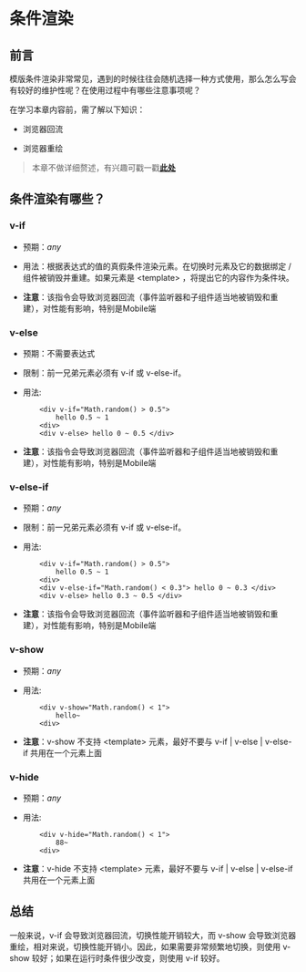 # 条件渲染

## 前言

模版条件渲染非常常见，遇到的时候往往会随机选择一种方式使用，那么怎么写会有较好的维护性呢？在使用过程中有哪些注意事项呢？

在学习本章内容前，需了解以下知识：

- 浏览器回流

- 浏览器重绘

> 本章不做详细赘述，有兴趣可戳一戳[**此处**](https://www.imooc.com/article/23767?block_id=tuijian_wz)

## 条件渲染有哪些？

### v-if

- 预期：*any*

- 用法：根据表达式的值的真假条件渲染元素。在切换时元素及它的数据绑定 / 组件被销毁并重建。如果元素是 &lt;template&gt; ，将提出它的内容作为条件块。

- **注意**：该指令会导致浏览器回流（事件监听器和子组件适当地被销毁和重建），对性能有影响，特别是Mobile端

### v-else

- 预期：不需要表达式

- 限制：前一兄弟元素必须有 v-if 或 v-else-if。

- 用法:

    ``` use
        <div v-if="Math.random() > 0.5">
            hello 0.5 ~ 1
        <div>
        <div v-else> hello 0 ~ 0.5 </div>
    ```

- **注意**：该指令会导致浏览器回流（事件监听器和子组件适当地被销毁和重建），对性能有影响，特别是Mobile端

### v-else-if

- 预期：*any*

- 限制：前一兄弟元素必须有 v-if 或 v-else-if。

- 用法:

    ``` use
        <div v-if="Math.random() > 0.5">
            hello 0.5 ~ 1
        <div>
        <div v-else-if="Math.random() < 0.3"> hello 0 ~ 0.3 </div>
        <div v-else> hello 0.3 ~ 0.5 </div>
    ```

- **注意**：该指令会导致浏览器回流（事件监听器和子组件适当地被销毁和重建），对性能有影响，特别是Mobile端

### v-show

- 预期：*any*

- 用法:

    ``` use
        <div v-show="Math.random() < 1">
            hello~
        <div>
    ```

- **注意**：v-show 不支持 &lt;template&gt; 元素，最好不要与 v-if | v-else | v-else-if 共用在一个元素上面

### v-hide

- 预期：*any*

- 用法:

    ``` use
        <div v-hide="Math.random() < 1">
            88~
        <div>
    ```

- **注意**：v-hide 不支持 &lt;template&gt; 元素，最好不要与 v-if | v-else | v-else-if 共用在一个元素上面

## 总结

一般来说，v-if 会导致浏览器回流，切换性能开销较大，而 v-show 会导致浏览器重绘，相对来说，切换性能开销小。因此，如果需要非常频繁地切换，则使用 v-show 较好；如果在运行时条件很少改变，则使用 v-if 较好。
